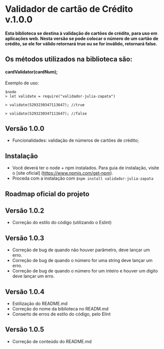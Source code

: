 # Validador de cartão de Crédito v.1.0.0

**Esta biblioteca se destina à validação de cartões de crédito, para uso em aplicações web. Nesta versão se pode colocar o número de um cartão de crédito, se ele for válido retornará true ou se for inválido, retornará false.** 

## Os métodos utilizados na biblioteca são:

#### **cardValidator(cardNum);**

Exemplo de uso:

```
$node
> let validate = require("validador-julia-zapata")

> validate(5293230347113647); //true

> validate(5293230347111647); //false
```


## Versão 1.0.0

- Funcionalidades: validação de números de cartões de crédito;

## Instalação
- Você deverá ter o node + npm instalados. Para guia de instalação, visite o [site oficial] (https://www.npmjs.com/get-npm).
- Proceda com a instalação com `$npm install validador-julia-zapata`

## Roadmap oficial do projeto

## Versão 1.0.2
- Correção do estilo do código (utilizando o Eslint)

## Versão 1.0.3
- Correção de bug de quando não houver parâmetro, deve lançar um erro.
- Correção de bug de quando o número for uma string deve lançar um erro.
- Correção de bug de quando o número for um inteiro e houver um digito deve lançar um erro.

## Versão 1.0.4
- Estilização do README.md
- Correção do nome da biblioteca no READM.md
- Conserto de erros de estilo do código, pelo Elint

## Versão 1.0.5
- Correção de conteúdo do README.md



